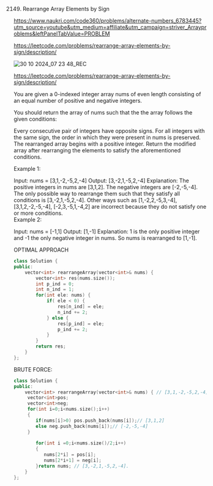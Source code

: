 2149. Rearrange Array Elements by Sign

https://www.naukri.com/code360/problems/alternate-numbers_6783445?utm_source=youtube&utm_medium=affiliate&utm_campaign=striver_Arrayproblems&leftPanelTabValue=PROBLEM


https://leetcode.com/problems/rearrange-array-elements-by-sign/description/



![30 10 2024_07 23 48_REC](https://github.com/user-attachments/assets/af6244cd-e841-41e4-ad7f-df4fe6ee1197)


https://leetcode.com/problems/rearrange-array-elements-by-sign/description/


You are given a 0-indexed integer array nums of even length consisting of an equal number of positive and negative integers.

You should return the array of nums such that the the array follows the given conditions:

Every consecutive pair of integers have opposite signs.
For all integers with the same sign, the order in which they were present in nums is preserved.
The rearranged array begins with a positive integer.
Return the modified array after rearranging the elements to satisfy the aforementioned conditions.

 

Example 1:

Input: nums = [3,1,-2,-5,2,-4]
Output: [3,-2,1,-5,2,-4]
Explanation:
The positive integers in nums are [3,1,2]. The negative integers are [-2,-5,-4].
The only possible way to rearrange them such that they satisfy all conditions is [3,-2,1,-5,2,-4].
Other ways such as [1,-2,2,-5,3,-4], [3,1,2,-2,-5,-4], [-2,3,-5,1,-4,2] are incorrect because they do not satisfy one or more conditions.  
Example 2:

Input: nums = [-1,1]
Output: [1,-1]
Explanation:
1 is the only positive integer and -1 the only negative integer in nums.
So nums is rearranged to [1,-1].


OPTIMAL APPROACH


```cpp
class Solution {
public:
    vector<int> rearrangeArray(vector<int>& nums) {
        vector<int> res(nums.size());
        int p_ind = 0;
        int n_ind = 1;
        for(int ele: nums) {
            if( ele < 0) {
                res[n_ind] = ele;
                n_ind += 2;
            } else {
                res[p_ind] = ele;
                p_ind += 2;
            }
        }
        return res;
    }
};

```

BRUTE FORCE:

```cpp
class Solution {
public:
    vector<int> rearrangeArray(vector<int>& nums) { // [3,1,-2,-5,2,-4]
     vector<int>pos;
     vector<int>neg;
     for(int i=0;i<nums.size();i++)
     {
        if(nums[i]>0) pos.push_back(nums[i]);// [3,1,2]
        else neg.push_back(nums[i]);// [-2,-5,-4] 
     }
        
        for(int i =0;i<nums.size()/2;i++)
        {
           nums[2*i] = pos[i];
           nums[2*i+1] = neg[i];
        }return nums; // [3,-2,1,-5,2,-4].
    }
};

```
